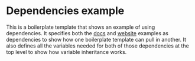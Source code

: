 # Dependencies example

This is a boilerplate template that shows an example of using dependencies. It specifies both the
[docs](/examples/for-learning-and-testing/docs) and [website](/examples/for-learning-and-testing/website) examples as
dependencies to show how one boilerplate template can pull in another. It also defines all the variables needed for both
of those dependencies at the top level to show how variable inheritance works.

